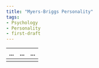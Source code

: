 ```yaml
---
title: "Myers-Briggs Personality"
tags:
- Psychology
- Personality
- first-draft
---
```



| ... | ... | ... |
| --- | --- | --- |
|     |     |     |